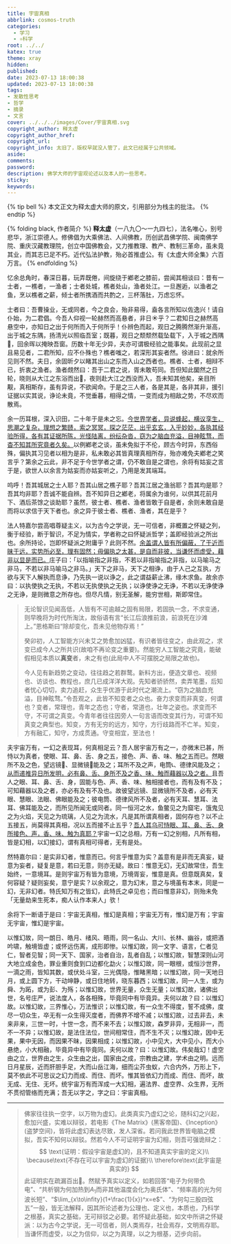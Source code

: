 ```yaml
---
title: 宇宙真相
abbrlink: cosmos-truth
categories:
  - 学习
  - ⚛️科学
root: ../../
katex: true
theme: xray
hidden:
published:
date: 2023-07-13 18:00:38
updated: 2023-07-13 18:00:38
tags:
- 发散性思考
- 哲学
- 摘录
- 文言
cover: ../../../images/Cover/宇宙真相.svg
copyright_author: 释太虚
copyright_author_href:
copyright_url:
copyright_info: 太旧了，版权早就没人管了，此文已经属于公共领域。
aside:
comments:
password:
description: 佛学大师的宇宙观论述以及本人的一些思考。
sticky:
keywords:
---
```

{% tip bell %}
本文正文为释太虚大师的原文，引用部分为栈主的批注。
{% endtip %}

{% folding black, 作者简介 %}
**释太虚**（一八九〇～一九四七），法名唯心，别号悲华，浙江崇德人。修佛倡为大乘佛法、人间佛教，历创武昌佛学院、闽南佛学院、重庆汉藏教理院，创立中国佛教会，又力推教理、教产、教制三革命，虽未竟其业，而其志已足不朽。近代弘法护教，殆必首推虚公。有《太虚大师全集》六百万言。
{% endfolding %}


忆余总角时，春深日暮，玩弄既倦，间旋绕于鄕老之膝前，尝闻其相谈曰：昔有一士者，一樵者，一渔者；士者处城，樵者处山，渔者处江。一旦邂逅，以渔者之鱼，烹以樵者之薪，倾士者所携酒而共酌之，三杯落肚，万虑忘怀。

士者曰：吾曹操业，无或同者，今之良会，殆非易得，盍各言所知以佐逸兴！请自仆始，为二君倡。今吾人仰视一轮赫然而高悬者，非日☀乎？二君知日之赫然高悬空中，亦知日之出于何所而入于何所乎！仆辨色而起，观日之腾腾然渐升渐高，出于城之东隅，扬清光以照临吾室；既暮，观日之颓颓然载坠载下，入于城之西隅🌇，回余晖以掩映吾窗。历数十年无少异，夫亦可谓极经验之能事矣。此现前之显且易见者，二君所知，应不仆殊也？樵者嗤之，若深形其妄者然。徐进曰：就余所见则不然。夫日，余固昕夕以睹其出山之东而入山之西者也。樵者、士者，相辩不已，折衷之渔者。渔者覤然曰：吾于二君之说，胥未敢苟同。吾但知此圞然之日轮，晓则从大江之东浴而出🌅，夜则赴大江之西没而入，吾未知其他矣，亲目所觏，真相斯存，虽有异说，不欲闻命。于是之三人者，各是其是，各非其非，援引证据以实其说，诤论未竟，不觉垂暮，相得之情，一变而成为相敌之势，不尽欢而散焉。


余一历耳根，深入识田，二十年于是未之忘。<u>今世界学者，异说蜂起，横议孪生，思潮之复杂，理想之繁赜，索之冥冥，探之茫茫，出乎玄玄，入乎妙妙，各执其经验所得，各有其证据所陈，光怪陆离，纷纭杂沓，窃为之脑血充溢，目神眩骛，而杳不知其所究竟者久矣。</u>以例鄕老之谈，虽未免拟于不伦，顾古今时异，东西俗殊，偏执其习见者以相为是非，私未敢必其皆真理真相所存，殆亦难免夫鄕老之笑言乎？第余之云此，非不足于今世学者之谓，仍不敢自是之谓也，余将有姑妄之言于是，欲世人以余言为姑妄而亦姑妄听之，乃用是发其端耳。

呜呼！吾其城居之士人耶？吾其山居之樵子耶？吾其江居之渔翁耶？吾其均是耶？吾其均非耶？吾诚不能自辨。吾不知异日之鄕老，将属余为谁何，以供其花前月下、酒后茶馀之谈助耶？虽然，彼士者、樵者、渔者皆敢于自是者，余则未敢自是而将以求信于天下者也。余之异于彼士者、樵者、渔者，其在是乎？

法人特嘉尔尝高唱尊疑主义，以为古今之学说，无一可信者，非概置之怀疑之列，衡于经验，断于智识，不足为情实，学者称之曰怀疑派哲学；盖即经验派之所出也。余所持论，岂即怀疑派之附庸乎？此则不然。<u>余盖谓人皆有所偏蔽，了于近而昧于远，实势所必至，理有固然；毋偏执之太甚，是自而非彼，当谦怀而虚受，藉非以显是而已。</u>庄子曰：「以指喻指之非指，不若以非指喻指之非指，以马喻马之非马，不若以非马喻马之非马。」天下之非马，天下之相诤，由于人己之互执，方欲与天下人解执而息诤，乃先执一说以诤之，此之谓益薪止沸，缘木求鱼。故余亦曰：以执使执之无执，不若以无执使执之无执；以诤使诤之无诤，不若以无诤使诤之无诤，是则微意之所存也。但尽凡情，别无圣解，能穷世相，斯即常住。

>无论智识见闻高低，人皆有不可逾越之固有局限，若固执一念，不求变通，则早晚将为时代所淘汰，故俗语有言“长江后浪推前浪，前浪死在沙滩上。”恩格斯曰“除却变化，吾未见他物存焉！”
>
>癸卯初，人工智能方兴未艾之势愈加凶猛，有识者皆往变之，由此观之，求变已成今人之所共识(故咱不再论变之重要)。然能穷人工智能之究竟，能破假相见本质以**真变**者，未之有也(此局中人不可摆脱之局限之故也)。
> 
>今人见有新趋势之变动，往往趋之若群鹜。新料方出，便造文章也、视频也、访谈也、教程也，庶几已成洋洋大观。先知者骄骄然，卖弄笔墨，后知者忧心切切，卖力追赶，众生乎优游于此时代之潮流上。“窃为之脑血充溢，目神眩骛。”令吾观之，此皆不知变者之众也。奋力求变而非真变，何谓也？变者，常理也，青年之态也；守者，常道也，壮年之姿也。求变而不守，不可谓之真变。今青年者往往因旁人一句言语而改变其行为，可谓不知真变之典型也。知变，方有无穷的远方，知守，方行歧路而不亡羊。知变，方有融汇，知守，方成贯通。守变相宜，至法也！


夫宇宙万有，一幻之表现耳，何真相足云？吾人居宇宙万有之一，亦微末已甚，所恃以为真者，使眼、耳、鼻、舌、身之五，接色、声、香、味、触之五而已。然眼所不及之色，望远镜🔭、显微镜🔬能及之；耳所不及之声，电筒📞、德律风能及之；<u>从而递推异日所发明，必有鼻、舌、身所不及之香、味、触而藉器以及之者。</u>且吾人之眼、耳、鼻、舌、身，固能与色、声、香、味、触相接者也，而有及有不及；可知藉器以及之者，亦必有及有不及也。故彼望远镜、显微镜所不及者，必有天眼、慧眼、法眼、佛眼能及之；彼电筒、德律风所不及者，必有天耳、慧耳、法耳、佛耳能及之，而所见所闻无或同者。同一恒河之水，鱼鳖见之为窟宅，饿鬼见之为火焰，天见之为琉璃，人见之为流水，凡是其所谓真相者，固何存也？以不止五接五，尚莫得其真相，况以五而接不止五乎？<u>吾人其乌可恃眼、耳、鼻、舌、身所接色、声，香、味、触为真耶？</u>宇宙一幻之总相，万有一幻之别相，凡所有相，皆是幻相，以幻接幻，谓有真相可得者，无有是处。

然特嘉尔曰：是实非幻者，惟意而已。何言乎惟意为实？盖意有是非而无真妄，疑意为妄者，疑复是意，若曰无意，则亦无疑。故曰：惟意无幻，无幻故常住，吾生始终，一意境耳。是则宇宙万有皆为意境，万境胥妄，惟意是真。但意既真矣，复何容疑？疑则妄矣，意宁是实？以余观之，意为幻末，意之与境虽有本末，同是一幻，无非幻者。特氏知万有之皆幻，此特氏之卓见也；而曰惟意非幻，则殆未免「无量劫来生死本，痴人认作本来人」欤！

余将下一断语于是曰：宇宙无真相，惟幻是真相；宇宙无万有，惟幻是万有；宇宙无宇宙，惟幻是宇宙。

以惟幻故，同一朗日、皓月、绪风、晤雨，同一名山、大川、长林、幽谷，或把酒吟啸，触境皆虚；或怀远伤离，成形即惨。以惟幻故，同一文字、语言，仁者见仁，智者见智；同一天下、国家，治者自治，乱者自乱；以惟幻故，智慧深则山河大地立成金色，罪业重则食到口边都化勐火；以惟幻故，同一眼根，或恒沙世界，一滴之雨，皆知其数，或伏处斗室，三光偶隐，惟睹黑暗；以惟幻故，同一天地日月，或上圆下方，干动坤静，或日住地转，晓东暮西；以惟幻故，同一人生，或为舜、为跖，或为彭、为殇；以惟幻故，世界无量，众生无量；以惟幻故，诸佛出世，名号庄严，说法度人，各各相殊，毕竟同中有毕竟异。夫何以故？曰：以惟幻故。以惟幻故，三界惟心，万法惟识；以惟幻故，有一众生不得度，誓不成佛，度尽一切众生，卒无有一众生得灭度者，而佛界不增不减；以惟幻故，过去非去，未来非来，三世一时，十世一念，而不来不去；以惟幻故，森罗非异，无相非一，而不一不异；以惟幻故，是法住法位，世间相常住，而不生不灭；以惟幻故，因中无果，果中无因，而因果不昧，因果相成；以惟幻故，小中见大，大中见小，而大小悬绝，小大相融，毕竟异中有毕竟同。夫何以故？曰：以惟幻故。伟矣哉幻！虚空由之立，世界由之生，众生由之出，国家由之成，宗教由之建，学术由之明。远而日月星辰，近而肝胆手足，大而山岳江海，细而尘芥虫蚁，六合内外，万形上下，莫不依此不可思议之幻力而成、而住、而坏。惟其皆依幻力而成、而住、而坏，故无成、无住、无坏。统宇宙万有而浑成一大幻相，遍法界、虚空界、众生界，无所不贯彻管络而充满；吾无以字之，字之曰：宇宙真相。

------
> 佛家往往执一空字，以万物为虚幻。此类真实乃虚幻之论，随科幻之兴起，愈加兴盛，实难以辩驳，若电影《The Matrix》(黑客帝国)、《Inception》(盗梦空间)，皆将此虚幻表达尽致，发人深省。若问我此世界皆电脑之模拟，吾实不知何以辩驳。然若今人不可证明宇宙为幻相，则吾可强诡辩之：
>  $$
> \text{证明：假设宇宙是虚幻的，且不知道真实宇宙的定义}\\ \because\text{不存在可以宇宙为虚幻的证据}\\ \therefore\text{此宇宙是真实的}
> $$
> 此证明实在疏漏百出🐷。然赋予真实以定义，如若回答“电子为何带负电”、“共析钢为何加热到$A_{1}$而非其他温度会化为奥氏体”、“频率高的光为何波长短”、“$\lim_{x\to\infity}(1+\frac{1}{x})^x=e$”、“为何勾三股四弦五”一般，皆无法解释，因其所论述者为公理也、定义也，本质也，乃科学之根基，真实之基础，无可辩驳之必要。若怀疑此基础，如文中所讲之怀疑派：以为古今之学说，无一可信者，则人类焉存，社会焉存，文明焉存耶。当谦怀而虚受，以之为信仰，以之为真理，以之为根基，迈步向前。
